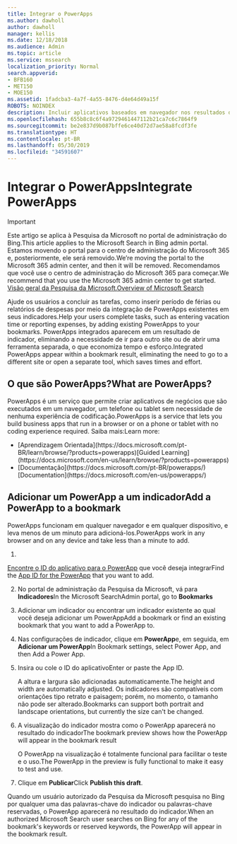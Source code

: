 ```yaml
---
title: Integrar o PowerApps
ms.author: dawholl
author: dawholl
manager: kellis
ms.date: 12/18/2018
ms.audience: Admin
ms.topic: article
ms.service: mssearch
localization_priority: Normal
search.appverid:
- BFB160
- MET150
- MOE150
ms.assetid: 1fadcba3-4a7f-4a55-8476-d4e64d49a15f
ROBOTS: NOINDEX
description: Incluir aplicativos baseados em navegador nos resultados de indicadores da Pesquisa da Microsoft
ms.openlocfilehash: 655b8c8c6f4a9729461447112b21ca7c6c7864f9
ms.sourcegitcommit: be2e837d9b087bffe6ce40d72d7ae58a8fcdf3fe
ms.translationtype: HT
ms.contentlocale: pt-BR
ms.lasthandoff: 05/30/2019
ms.locfileid: "34591607"
---
```

# <a name="integrate-powerapps"></a><span data-ttu-id="3db6e-103">Integrar o PowerApps</span><span class="sxs-lookup"><span data-stu-id="3db6e-103">Integrate PowerApps</span></span>

> [!IMPORTANT]
> <span data-ttu-id="3db6e-104">Este artigo se aplica à Pesquisa da Microsoft no portal de administração do Bing.</span><span class="sxs-lookup"><span data-stu-id="3db6e-104">This article applies to the Microsoft Search in Bing admin portal.</span></span> <span data-ttu-id="3db6e-105">Estamos movendo o portal para o centro de administração do Microsoft 365 e, posteriormente, ele será removido.</span><span class="sxs-lookup"><span data-stu-id="3db6e-105">We’re moving the portal to the Microsoft 365 admin center, and then it will be removed.</span></span> <span data-ttu-id="3db6e-106">Recomendamos que você use o centro de administração do Microsoft 365 para começar.</span><span class="sxs-lookup"><span data-stu-id="3db6e-106">We recommend that you use the Microsoft 365 admin center to get started.</span></span> [<span data-ttu-id="3db6e-107">Visão geral da Pesquisa da Microsoft.</span><span class="sxs-lookup"><span data-stu-id="3db6e-107">Overview of Microsoft Search</span></span>](overview-microsoft-search.md)
    
<span data-ttu-id="3db6e-108">Ajude os usuários a concluir as tarefas, como inserir período de férias ou relatórios de despesas por meio da integração de PowerApps existentes em seus indicadores.</span><span class="sxs-lookup"><span data-stu-id="3db6e-108">Help your users complete tasks, such as entering vacation time or reporting expenses, by adding existing PowerApps to your bookmarks.</span></span> <span data-ttu-id="3db6e-109">PowerApps integrados aparecem em um resultado de indicador, eliminando a necessidade de ir para outro site ou de abrir uma ferramenta separada, o que economiza tempo e esforço.</span><span class="sxs-lookup"><span data-stu-id="3db6e-109">Integrated PowerApps appear within a bookmark result, eliminating the need to go to a different site or open a separate tool, which saves times and effort.</span></span>
  
## <a name="what-are-powerapps"></a><span data-ttu-id="3db6e-110">O que são PowerApps?</span><span class="sxs-lookup"><span data-stu-id="3db6e-110">What are PowerApps?</span></span>

<span data-ttu-id="3db6e-111">PowerApps é um serviço que permite criar aplicativos de negócios que são executados em um navegador, um telefone ou tablet sem necessidade de nenhuma experiência de codificação.</span><span class="sxs-lookup"><span data-stu-id="3db6e-111">PowerApps is a service that lets you build business apps that run in a browser or on a phone or tablet with no coding experience required.</span></span> <span data-ttu-id="3db6e-112">Saiba mais:</span><span class="sxs-lookup"><span data-stu-id="3db6e-112">Learn more:</span></span>
  
- <span data-ttu-id="3db6e-113">
  [Aprendizagem Orientada](https://docs.microsoft.com/pt-BR/learn/browse/?products=powerapps)</span><span class="sxs-lookup"><span data-stu-id="3db6e-113">[Guided Learning](https://docs.microsoft.com/en-us/learn/browse/?products=powerapps)</span></span>
    
- <span data-ttu-id="3db6e-114">
  [Documentação](https://docs.microsoft.com/pt-BR/powerapps/)</span><span class="sxs-lookup"><span data-stu-id="3db6e-114">[Documentation](https://docs.microsoft.com/en-us/powerapps/)</span></span>
    
## <a name="add-a-powerapp-to-a-bookmark"></a><span data-ttu-id="3db6e-115">Adicionar um PowerApp a um indicador</span><span class="sxs-lookup"><span data-stu-id="3db6e-115">Add a PowerApp to a bookmark</span></span>

<span data-ttu-id="3db6e-116">PowerApps funcionam em qualquer navegador e em qualquer dispositivo, e leva menos de um minuto para adicioná-los.</span><span class="sxs-lookup"><span data-stu-id="3db6e-116">PowerApps work in any browser and on any device and take less than a minute to add.</span></span>
  
1. <span data-ttu-id="3db6e-117">
  [Encontre o ID do aplicativo para o PowerApp](https://docs.microsoft.com/pt-BR/powerapps/maker/canvas-apps/get-sessionid#get-an-app-id) que você deseja integrar</span><span class="sxs-lookup"><span data-stu-id="3db6e-117">Find the [App ID for the PowerApp](https://docs.microsoft.com/en-us/powerapps/maker/canvas-apps/get-sessionid#get-an-app-id) that you want to add.</span></span> 
    
2. <span data-ttu-id="3db6e-118">No portal de administração da Pesquisa da Microsoft, vá para **Indicadores**</span><span class="sxs-lookup"><span data-stu-id="3db6e-118">In the Microsoft SearchAdmin portal, go to **Bookmarks**</span></span>
    
3. <span data-ttu-id="3db6e-119">Adicionar um indicador ou encontrar um indicador existente ao qual você deseja adicionar um PowerApp</span><span class="sxs-lookup"><span data-stu-id="3db6e-119">Add a bookmark or find an existing bookmark that you want to add a PowerApp to.</span></span>
    
4. <span data-ttu-id="3db6e-120">Nas configurações de indicador, clique em **PowerApp**e, em seguida, em **Adicionar um PowerApp**</span><span class="sxs-lookup"><span data-stu-id="3db6e-120">In Bookmark settings, select Power App, and then Add a Power App.</span></span>
    
5. <span data-ttu-id="3db6e-121">Insira ou cole o ID do aplicativo</span><span class="sxs-lookup"><span data-stu-id="3db6e-121">Enter or paste the App ID.</span></span>
    
    <span data-ttu-id="3db6e-122">A altura e largura são adicionadas automaticamente.</span><span class="sxs-lookup"><span data-stu-id="3db6e-122">The height and width are automatically adjusted.</span></span> <span data-ttu-id="3db6e-123">Os indicadores são compatíveis com orientações tipo retrato e paisagem; porém, no momento, o tamanho não pode ser alterado.</span><span class="sxs-lookup"><span data-stu-id="3db6e-123">Bookmarks can support both portrait and landscape orientations, but currently the size can't be changed.</span></span>
    
6. <span data-ttu-id="3db6e-124">A visualização do indicador mostra como o PowerApp aparecerá no resultado do indicador</span><span class="sxs-lookup"><span data-stu-id="3db6e-124">The bookmark preview shows how the PowerApp will appear in the bookmark result</span></span>
    
    <span data-ttu-id="3db6e-125">O PowerApp na visualização é totalmente funcional para facilitar o teste e o uso.</span><span class="sxs-lookup"><span data-stu-id="3db6e-125">The PowerApp in the preview is fully functional to make it easy to test and use.</span></span>
    
7. <span data-ttu-id="3db6e-126">Clique em **Publicar**</span><span class="sxs-lookup"><span data-stu-id="3db6e-126">Click **Publish this draft**.</span></span>
    
<span data-ttu-id="3db6e-127">Quando um usuário autorizado da Pesquisa da Microsoft pesquisa no Bing por qualquer uma das palavras-chave do indicador ou palavras-chave reservadas, o PowerApp aparecerá no resultado do indicador.</span><span class="sxs-lookup"><span data-stu-id="3db6e-127">When an authorized Microsoft Search user searches on Bing for any of the bookmark's keywords or reserved keywords, the PowerApp will appear in the bookmark result.</span></span>

  

